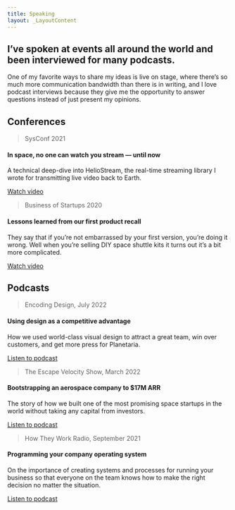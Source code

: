 ```yaml
---
title: Speaking
layout: _LayoutContent
---
```


## I’ve spoken at events all around the world and been interviewed for many podcasts.
One of my favorite ways to share my ideas is live on stage, where there’s so much more communication bandwidth than there is in writing, and I love podcast interviews because they give me the opportunity to answer questions instead of just present my opinions.

## Conferences

> SysConf 2021

#### In space, no one can watch you stream — until now

A technical deep-dive into HelioStream, the real-time streaming library I wrote for transmitting live video back to Earth.

[Watch video](#)

> Business of Startups 2020
#### Lessons learned from our first product recall

They say that if you’re not embarrassed by your first version, you’re doing it wrong. Well when you’re selling DIY space shuttle kits it turns out it’s a bit more complicated.

[Watch video](#)

## Podcasts

> Encoding Design, July 2022
#### Using design as a competitive advantage

How we used world-class visual design to attract a great team, win over customers, and get more press for Planetaria.

[Listen to podcast](#)

> The Escape Velocity Show, March 2022
#### Bootstrapping an aerospace company to $17M ARR

The story of how we built one of the most promising space startups in the world without taking any capital from investors.

[Listen to podcast](#)

> How They Work Radio, September 2021
#### Programming your company operating system

On the importance of creating systems and processes for running your business so that everyone on the team knows how to make the right decision no matter the situation.

[Listen to podcast](#)
